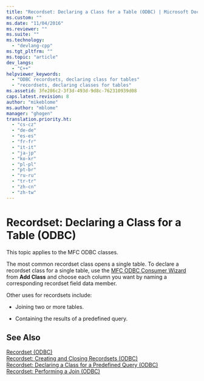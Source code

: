 ```yaml
---
title: "Recordset: Declaring a Class for a Table (ODBC) | Microsoft Docs"
ms.custom: ""
ms.date: "11/04/2016"
ms.reviewer: ""
ms.suite: ""
ms.technology: 
  - "devlang-cpp"
ms.tgt_pltfrm: ""
ms.topic: "article"
dev_langs: 
  - "C++"
helpviewer_keywords: 
  - "ODBC recordsets, declaring class for tables"
  - "recordsets, declaring classes for tables"
ms.assetid: 3fe286c2-3f3d-493d-9d8c-762310939d08
caps.latest.revision: 8
author: "mikeblome"
ms.author: "mblome"
manager: "ghogen"
translation.priority.ht: 
  - "cs-cz"
  - "de-de"
  - "es-es"
  - "fr-fr"
  - "it-it"
  - "ja-jp"
  - "ko-kr"
  - "pl-pl"
  - "pt-br"
  - "ru-ru"
  - "tr-tr"
  - "zh-cn"
  - "zh-tw"
---
```

# Recordset: Declaring a Class for a Table (ODBC)
This topic applies to the MFC ODBC classes.  
  
 The most common recordset class opens a single table. To declare a recordset class for a single table, use the [MFC ODBC Consumer Wizard](../../mfc/reference/adding-an-mfc-odbc-consumer.md) from **Add Class** and choose each column you want by naming a corresponding recordset field data member.  
  
 Other uses for recordsets include:  
  
-   Joining two or more tables.  
  
-   Containing the results of a predefined query.  
  
## See Also  
 [Recordset (ODBC)](../../data/odbc/recordset-odbc.md)   
 [Recordset: Creating and Closing Recordsets (ODBC)](../../data/odbc/recordset-creating-and-closing-recordsets-odbc.md)   
 [Recordset: Declaring a Class for a Predefined Query (ODBC)](../../data/odbc/recordset-declaring-a-class-for-a-predefined-query-odbc.md)   
 [Recordset: Performing a Join (ODBC)](../../data/odbc/recordset-performing-a-join-odbc.md)